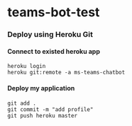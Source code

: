 # teams-bot-test

### Deploy using Heroku Git
#### Connect to existed heroku app
```
heroku login
heroku git:remote -a ms-teams-chatbot
```
#### Deploy my application
```
git add .
git commit -m "add profile"
git push heroku master
```